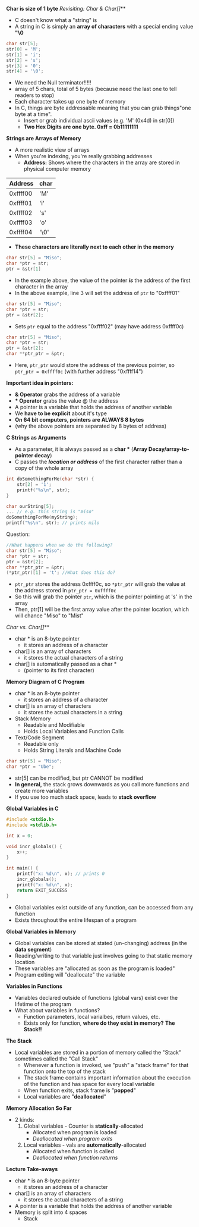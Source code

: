 **Char is size of 1 byte**
**Revisiting: Char* & Char[]***
- C doesn't know what a "string" is
- A string in C is simply an **array of characters** with a special ending value **"\\0**
```C
char str[5];
str[0] = 'M';
str[1] = 'i';
str[2] = 's';
str[3] = '0';
str[4] = '\0';
```
- We need the Null terminator!!!!!
- array of 5 chars, total of 5 bytes (because need the last one to tell readers to stop)
- Each character takes up one byte of memory
- In C, things are byte addressable meaning that you can grab things"one byte at a time".
	- Insert or grab individual ascii values (e.g. 'M' (0x4d) in str[0])
	- **Two Hex Digits are one byte. 0xff = 0b11111111**

**Strings are Arrays of Memory**
- A more realistic view of arrays
- When you're indexing, you're really grabbing addresses
	- **Address:** Shows where the characters in the array are stored in physical computer memory

| Address  | char |
| -------- | ---- |
| 0xffff00 | 'M'  |
| 0xffff01 | 'i'  |
| 0xffff02 | 's'  |
| 0xffff03 | 'o'  |
| 0xffff04 | '\0' |
- **These characters are literally next to each other in the memory**

```C
char str[5] = "Miso";
char *ptr = str;
ptr = &str[1]
```
- In the example above, the value of the pointer ***is*** the address of the first character in the array
- In the above example, line 3 will set the address of `ptr` to "0xffff01"
```C
char str[5] = "Miso";
char *ptr = str;
ptr = &str[2];
```
- Sets `ptr` equal to the address "0xffff02" (may have address 0xffff0c)
```C
char str[5] = "Miso";
char *ptr = str;
ptr = &str[2];
char **ptr_ptr = &ptr;
```
- Here, `ptr_ptr` would store the address of the previous pointer, so `ptr_ptr = 0xffff0c` (with further address "0xffff14")

**Important idea in pointers:**
- **& Operator** grabs the address of a variable
- **\* Operator** grabs the value @ the address
- A pointer is a variable that holds the address of another variable
- We **have to be explicit** about it's type
- **On 64 bit computers, pointers are ALWAYS 8 bytes**
- (why the above pointers are separated by 8 bytes of address)

**C Strings as Arguments**
- As a parameter, it is always passed as a **char \*** (**Array Decay/array-to-pointer decay**)
- C passes the ***location or address*** of the first character rather than a copy of the whole array

```C
int doSomethingForMe(char *str) {
	str[2] = '1';
	printf("%s\n", str);
}

char ourString[5];
... // e.g. this string is "miso"
doSomethingForMe(myString);
printf("%s\n", str); // prints milo
```

Question:
```C
//What happens when we do the following?
char str[5] = "Miso";
char *ptr = str;
ptr = &str[2];
char **ptr_ptr = &ptr;
(*ptr_ptr)[1] = 't'; //What does this do?
```
- `ptr_ptr` stores the address 0xffff0c, so `*ptr_ptr` will grab the value at the address stored in `ptr_ptr = 0xffff0c`
- So this will grab the pointer `ptr`, which is the pointer pointing at 's' in the array
- Then, ptr[1] will be the first array value after the pointer location, which will chance "Miso" to "Mist"

**Char* vs. Char[]***
- char * is an 8-byte pointer
	- it stores an address of a character
- char[] is an array of characters
	- it stores the actual characters of a string
- char[] is automatically passed as a char *
	- (pointer to its first character)

**Memory Diagram of C Program**
- char * is an 8-byte pointer
	- it stores an address of a character
- char[] is an array of characters
	- it stores the actual characters in a string
- Stack Memory
	- Readable and Modifiable
	- Holds Local Variables and Function Calls
- Text/Code Segment
	- Readable only
	- Holds String Literals and Machine Code
```C
char str[5] = "Miso";
char *ptr = "Ube";
```
- str[5] can be modified, but ptr CANNOT be modified
- **In general,** the stack grows downwards as you call more functions and create more variables
- If you use too much stack space, leads to **stack overflow**

**Global Variables in C**
```C
#include <stdio.h>
#include <stdlib.h>

int x = 0;

void incr_globals() {
	x++;
}

int main() {
	printf("x: %d\n", x); // prints 0
	incr_globals();
	printf("x: %d\n", x);
	return EXIT_SUCCESS
}
```
- Global variables exist outside of any function, can be accessed from any function
- Exists throughout the entire lifespan of a program

**Global Variables in Memory**
- Global variables can be stored at stated (un-changing) address (in the **data segment**)
- Reading/writing to that variable just involves going to that static memory location
- These variables are "allocated as soon as the program is loaded"
- Program exiting will "deallocate" the variable

**Variables in Functions**
- Variables declared outside of functions (global vars) exist over the lifetime of the program
- What about variables in functions?
	- Function parameters, local varialbes, return values, etc.
	- Exists only for function, **where do they exist in memory?** **The Stack!!**

**The Stack**
- Local variables are stored in a portion of memory called the "Stack" sometimes called the "Call Stack"
	- Whenever a function is invoked, we "push" a "stack frame" for that function onto the top of the stack
	- The stack frame contains important information about the execution of the function and has space for every local variable
	- When function exits, stack frame is "**popped**"
	- Local variables are "**deallocated**"

**Memory Allocation So Far**
- 2 kinds:
	1. Global variables - Counter is **statically**-allocated
		- Allocated when program is loaded
		- *Deallocated when program exits*
	2. Local variables - vals are **automatically**-allocated
		- Allocated when function is called
		- *Deallocated when function returns*

**Lecture Take-aways**
- char * is an 8-byte pointer
	- it stores an address of a character
- char[] is an array of characters
	- it stores the actual characters of a string
- A pointer is a variable that holds the address of another variable
- Memory is split into 4 spaces
	- Stack